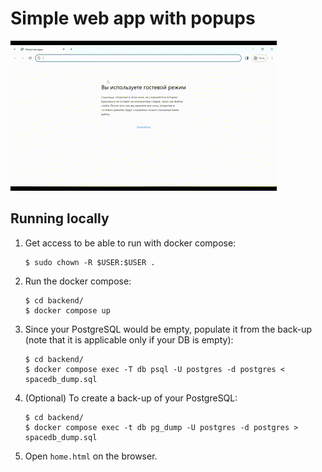 # Simple web app with popups

![Popup Demo](./popup_demo.gif)

## Running locally

1. Get access to be able to run with docker compose:

    ```shell
    $ sudo chown -R $USER:$USER .
    ```

2. Run the docker compose:

    ```shell
    $ cd backend/
    $ docker compose up
    ```
3. Since your PostgreSQL would be empty, populate it from the back-up (note that it is applicable only if your DB is empty):

    ```shell
    $ cd backend/
    $ docker compose exec -T db psql -U postgres -d postgres < spacedb_dump.sql
    ```

4. (Optional) To create a back-up of your PostgreSQL:

    ```shell
    $ cd backend/
    $ docker compose exec -t db pg_dump -U postgres -d postgres > spacedb_dump.sql
    ```
5. Open `home.html` on the browser.